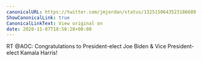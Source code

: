 ```yaml
---
canonicalURL: https://twitter.com/jmjordan/status/1325150643523186689
ShowCanonicalLink: true
CanonicalLinkText: View original on
date: 2020-11-07T18:58:28+00:00
---
```

RT @AOC: Congratulations to President-elect Joe Biden &amp; Vice President-elect Kamala Harris!